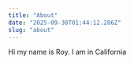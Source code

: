 ```yaml
---
title: "About"
date: "2025-09-30T01:44:12.286Z"
slug: "about"
---
```



Hi my name is Roy. I am in California

